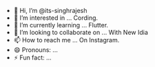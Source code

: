 - 👋 Hi, I’m @its-singhrajesh
- 👀 I’m interested in ... Cording.
- 🌱 I’m currently learning ... Flutter.
- 💞️ I’m looking to collaborate on ... With New Idia
- 📫 How to reach me ... On Instagram.
- 😄 Pronouns: ... 
- ⚡ Fun fact: ...

<!---
its-singhrajesh/its-singhrajesh is a ✨ special ✨ repository because its `README.md` (this file) appears on your GitHub profile.
You can click the Preview link to take a look at your changes.
--->
